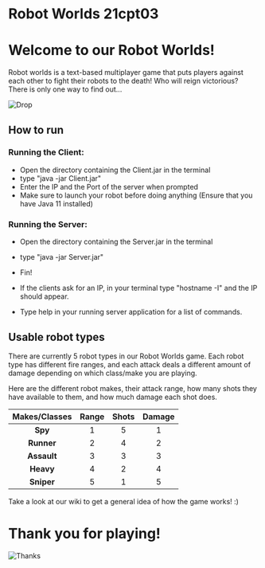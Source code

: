 # Robot Worlds 21cpt03

# Welcome to our Robot Worlds!
Robot worlds is a text-based multiplayer game that puts players against each other to fight their robots to the death!
Who will reign victorious? There is only one way to find out...

![Drop](https://media.giphy.com/media/9LBfRn4PhLiuvSElqb/giphy.gif)

## How to run
### Running the Client:
   - Open the directory containing the Client.jar in the terminal
   - type "java -jar Client.jar"
   - Enter the IP and the Port of the server when prompted
   - Make sure to launch your robot before doing anything
     (Ensure that you have Java 11 installed)

### Running the Server:
   - Open the directory containing the Server.jar in the terminal
   - type "java -jar Server.jar"
   - Fin!

   - If the clients ask for an IP, in your terminal type "hostname -I" and the IP should appear.
   - Type help in your running server application for a list of commands.


## Usable robot types

There are currently 5 robot types in our Robot Worlds game.
Each robot type has different fire ranges, and each attack deals a different amount of damage depending on which class/make you are playing.

Here are the different robot makes, their attack range, how many shots they have available to them, and how much damage each shot does.

| Makes/Classes | Range | Shots | Damage |
|:-------------:|:-----:|:-----:|:------:|
|    **Spy**    |   1   |   5   |    1   |
|   **Runner**  |   2   |   4   |    2   |
|  **Assault**  |   3   |   3   |    3   |
|   **Heavy**   |   4   |   2   |    4   |
|   **Sniper**  |   5   |   1   |    5   |


Take a look at our wiki to get a general idea of how the game works! :)

# Thank you for playing!

![Thanks](https://media.giphy.com/media/Xk6awip87ICFG/giphy.gif)

